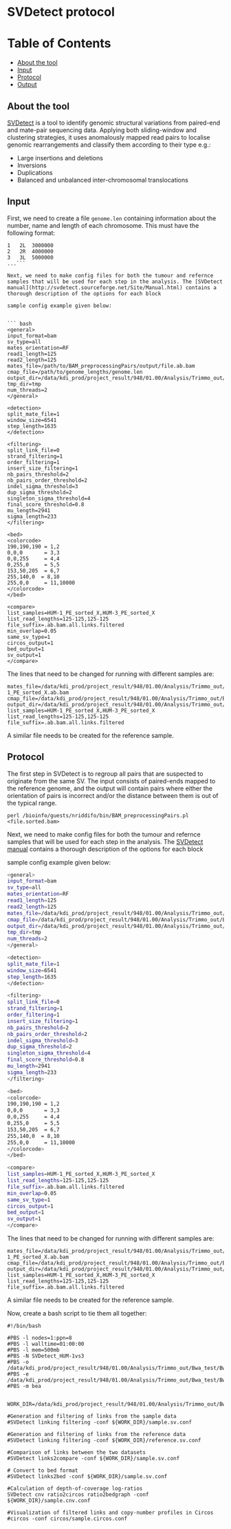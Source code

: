 # SVDetect protocol

# Table of Contents
* [About the tool](#about-the-tool)
* [Input](#input)
* [Protocol](#protocol)
* [Output](#output)

## About the tool
[SVDetect](http://bioinformatics.oxfordjournals.org/content/26/15/1895.full.pdf) is a tool to identify genomic structural variations from paired-end and mate-pair sequencing data.
Applying both sliding-window and clustering strategies, it uses anomalously mapped read pairs to localise genomic rearrangements and classify them according to their type e.g.:
* Large insertions and deletions
* Inversions
* Duplications
* Balanced and unbalanced inter-chromosomal translocations

## Input

First, we need to create a file `genome.len` containing information about the number, name and length of each chromosome. This must have the following format: 

```[Chr #]\t[Chr name]\t[Length]
1	2L	3000000
2	2R	4000000
3	3L	5000000
...```

Next, we need to make config files for both the tumour and refernce samples that will be used for each step in the analysis. The [SVDetect manual](http://svdetect.sourceforge.net/Site/Manual.html) contains a thorough description of the options for each block 

sample config example given below:


``` bash
<general>
input_format=bam 
sv_type=all
mates_orientation=RF
read1_length=125
read2_length=125
mates_file=/path/to/BAM_preprocessingPairs/output/file.ab.bam
cmap_file=/path/to/genome_lengths/genome.len
output_dir=/data/kdi_prod/project_result/948/01.00/Analysis/Trimmo_out/Bwa_test/Bwa_full/X/SVDetect/results
tmp_dir=tmp
num_threads=2
</general>

<detection>
split_mate_file=1
window_size=6541
step_length=1635
</detection>

<filtering>
split_link_file=0
strand_filtering=1
order_filtering=1
insert_size_filtering=1
nb_pairs_threshold=2
nb_pairs_order_threshold=2
indel_sigma_threshold=3
dup_sigma_threshold=2
singleton_sigma_threshold=4
final_score_threshold=0.8
mu_length=2941
sigma_length=233
</filtering>

<bed>
<colorcode>
190,190,190 = 1,2
0,0,0       = 3,3
0,0,255     = 4,4
0,255,0     = 5,5
153,50,205  = 6,7
255,140,0  = 8,10
255,0,0     = 11,10000
</colorcode>
</bed>

<compare>
list_samples=HUM-1_PE_sorted_X,HUM-3_PE_sorted_X
list_read_lengths=125-125,125-125
file_suffix=.ab.bam.all.links.filtered
min_overlap=0.05
same_sv_type=1
circos_output=1
bed_output=1
sv_output=1
</compare>
```

The lines that need to be changed for running with different samples are: 

```
mates_file=/data/kdi_prod/project_result/948/01.00/Analysis/Trimmo_out/Bwa_test/Bwa_full/X/SVDetect/HUM-1_PE_sorted_X.ab.bam
cmap_file=/data/kdi_prod/project_result/948/01.00/Analysis/Trimmo_out/Bwa_test/Bwa_full/X/SVDetect/genome.len
output_dir=/data/kdi_prod/project_result/948/01.00/Analysis/Trimmo_out/Bwa_test/Bwa_full/X/SVDetect/results
list_samples=HUM-1_PE_sorted_X,HUM-3_PE_sorted_X
list_read_lengths=125-125,125-125
file_suffix=.ab.bam.all.links.filtered
```

A similar file needs to be created for the reference sample. 


## Protocol

The first step in SVDetect is to regroup all pairs that are suspected to originate from the same SV.
The input consists of paired-ends mapped to the reference genome, and the output will contain pairs where either the orientation of pairs is incorrect and/or the distance between them is out of the typical range.


```perl /bioinfo/guests/nriddifo/bin/BAM_preprocessingPairs.pl <file.sorted.bam>```

Next, we need to make config files for both the tumour and refernce samples that will be used for each step in the analysis. The [SVDetect manual](http://svdetect.sourceforge.net/Site/Manual.html) contains a thorough description of the options for each block 

sample config example given below:


``` bash
<general>
input_format=bam 
sv_type=all
mates_orientation=RF
read1_length=125
read2_length=125
mates_file=/data/kdi_prod/project_result/948/01.00/Analysis/Trimmo_out/Bwa_test/Bwa_full/X/SVDetect/HUM-1_PE_sorted_X.ab.bam
cmap_file=/data/kdi_prod/project_result/948/01.00/Analysis/Trimmo_out/Bwa_test/Bwa_full/X/SVDetect/genome.len
output_dir=/data/kdi_prod/project_result/948/01.00/Analysis/Trimmo_out/Bwa_test/Bwa_full/X/SVDetect/results
tmp_dir=tmp
num_threads=2
</general>

<detection>
split_mate_file=1
window_size=6541
step_length=1635
</detection>

<filtering>
split_link_file=0
strand_filtering=1
order_filtering=1
insert_size_filtering=1
nb_pairs_threshold=2
nb_pairs_order_threshold=2
indel_sigma_threshold=3
dup_sigma_threshold=2
singleton_sigma_threshold=4
final_score_threshold=0.8
mu_length=2941
sigma_length=233
</filtering>

<bed>
<colorcode>
190,190,190 = 1,2
0,0,0       = 3,3
0,0,255     = 4,4
0,255,0     = 5,5
153,50,205  = 6,7
255,140,0  = 8,10
255,0,0     = 11,10000
</colorcode>
</bed>

<compare>
list_samples=HUM-1_PE_sorted_X,HUM-3_PE_sorted_X
list_read_lengths=125-125,125-125
file_suffix=.ab.bam.all.links.filtered
min_overlap=0.05
same_sv_type=1
circos_output=1
bed_output=1
sv_output=1
</compare>
```

The lines that need to be changed for running with different samples are: 

```
mates_file=/data/kdi_prod/project_result/948/01.00/Analysis/Trimmo_out/Bwa_test/Bwa_full/X/SVDetect/HUM-1_PE_sorted_X.ab.bam
cmap_file=/data/kdi_prod/project_result/948/01.00/Analysis/Trimmo_out/Bwa_test/Bwa_full/X/SVDetect/genome.len
output_dir=/data/kdi_prod/project_result/948/01.00/Analysis/Trimmo_out/Bwa_test/Bwa_full/X/SVDetect/results
list_samples=HUM-1_PE_sorted_X,HUM-3_PE_sorted_X
list_read_lengths=125-125,125-125
file_suffix=.ab.bam.all.links.filtered
```

A similar file needs to be created for the reference sample. 

Now, create a bash script to tie them all together: 

```{bash}
#!/bin/bash

#PBS -l nodes=1:ppn=8
#PBS -l walltime=01:00:00
#PBS -l mem=500mb
#PBS -N SVDetect_HUM-1vs3
#PBS -o /data/kdi_prod/project_result/948/01.00/Analysis/Trimmo_out/Bwa_test/Bwa_full/X/SVDetect
#PBS -e /data/kdi_prod/project_result/948/01.00/Analysis/Trimmo_out/Bwa_test/Bwa_full/X/SVDetect
#PBS -m bea


WORK_DIR=/data/kdi_prod/project_result/948/01.00/Analysis/Trimmo_out/Bwa_test/Bwa_full/X/SVDetect

#Generation and filtering of links from the sample data
#SVDetect linking filtering -conf ${WORK_DIR}/sample.sv.conf

#Generation and filtering of links from the reference data
#SVDetect linking filtering -conf ${WORK_DIR}/reference.sv.conf

#Comparison of links between the two datasets
#SVDetect links2compare -conf ${WORK_DIR}/sample.sv.conf

# Convert to bed format
#SVDetect links2bed -conf ${WORK_DIR}/sample.sv.conf

#Calculation of depth-of-coverage log-ratios
SVDetect cnv ratio2circos ratio2bedgraph -conf ${WORK_DIR}/sample.cnv.conf

#Visualization of filtered links and copy-number profiles in Circos
#circos -conf circos/sample.circos.conf
```





